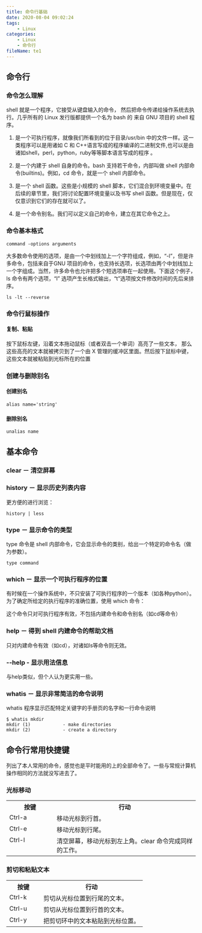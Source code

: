 ```yaml
---
title: 命令行基础
date: 2020-08-04 09:02:24
tags:
    - Linux
categories:
    - Linux
    - 命令行
fileName: te1
---
```


## 命令行

### 命令怎么理解
shell 就是一个程序，它接受从键盘输入的命令，  然后把命令传递给操作系统去执行。几乎所有的 Linux 发行版都提供一个名为 bash 的  来自 GNU 项目的 shell 程序。

1. 是一个可执行程序，就像我们所看到的位于目录/usr/bin 中的文件一样。这一类程序可以是用诸如 C 和 C++语言写成的程序编译的二进制文件,也可以是由诸如shell，perl，python，ruby等等脚本语言写成的程序 。

2. 是一个内建于 shell 自身的命令。bash 支持若干命令，内部叫做 shell 内部命令(builtins)。例如，cd 命令，就是一个 shell 内部命令。

3. 是一个 shell 函数。这些是小规模的 shell 脚本，它们混合到环境变量中。在后续的章节里，我们将讨论配置环境变量以及书写 shell 函数。但是现在，仅仅意识到它们的存在就可以了。

4. 是一个命令别名。我们可以定义自己的命令，建立在其它命令之上。

### 命令基本格式

```
command -options arguments
```

大多数命令使用的选项，是由一个中划线加上一个字符组成，例如，“-l”，但是许多命令，包括来自于GNU 项目的命令，也支持长选项，长选项由两个中划线加上一个字组成。当然，许多命令也允许把多个短选项串在一起使用。下面这个例子，ls 命令有两个选项，“l” 选项产生长格式输出，“t”选项按文件修改时间的先后来排序。

```
ls -lt --reverse
```

### 命令行鼠标操作

#### 复制、粘贴
按下鼠标左键，沿着文本拖动鼠标（或者双击一个单词）高亮了一些文本，  那么这些高亮的文本就被拷贝到了一个由 X 管理的缓冲区里面。然后按下鼠标中键，  这些文本就被粘贴到光标所在的位置

### 创建与删除别名

#### 创建别名

```
alias name='string'
```

#### 删除别名

```
unalias name
```



## 基本命令

### clear － 清空屏幕

### history － 显示历史列表内容

更方便的进行浏览：

```
history | less
```

### type － 显示命令的类型

type 命令是 shell 内部命令，它会显示命令的类别，给出一个特定的命令名（做为参数）。

```
type command
```

### which － 显示一个可执行程序的位置

有时候在一个操作系统中，不只安装了可执行程序的一个版本（如各种python）。为了确定所给定的执行程序的准确位置，使用 which 命令：



这个命令只对可执行程序有效，不包括内建命令和命令别名（如cd等命令）



### help － 得到 shell 内建命令的帮助文档

只对内建命令有效（如cd），对诸如ls等命令则无效。

### -\-help - 显示用法信息

与help类似，但个人认为更实用一些。

### whatis － 显示非常简洁的命令说明

whatis 程序显示匹配特定关键字的手册页的名字和一行命令说明

```
$ whatis mkdir
mkdir (1)            - make directories
mkdir (2)            - create a directory
```



## 命令行常用快捷键

列出了本人常用的命令，感觉也是平时能用的上的全部命令了。一些与常规计算机操作相同的方法就没写进去了。

### 光标移动

<table class="multi">
<tr>
<th class="title">按键</th>
<th class="title">行动</th>
</tr>
<tr>
<td valign="top" width="25%">Ctrl-a</td>
<td valign="top">移动光标到行首。</td>
</tr>
<tr>
<td valign="top">Ctrl-e</td>
<td valign="top">移动光标到行尾。</td>
</tr>
<tr>
<td valign="top">Ctrl-l</td>
<td valign="top">清空屏幕，移动光标到左上角。clear 命令完成同样的工作。</td>
</tr>
</table>



### 剪切和粘贴文本

<table class="multi">
<tr>
<th class="title"> 按键</th>
<th class="title"> 行动</th>
</tr>
<tr>
<td valign="top" width="25%">Ctrl-k</td>
<td valign="top"> 剪切从光标位置到行尾的文本。</td>
</tr>
<tr>
<td valign="top">Ctrl-u</td>
<td valign="top"> 剪切从光标位置到行首的文本。</td>
</tr>
<tr>
<td valign="top">Ctrl-y</td>
<td valign="top"> 把剪切环中的文本粘贴到光标位置。</td>
</tr>
</table>



